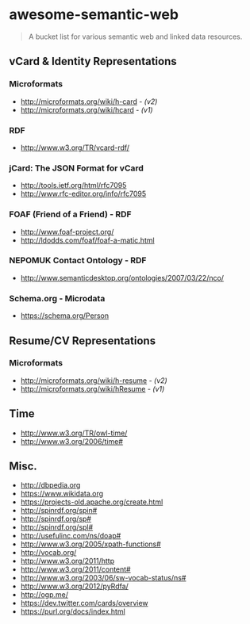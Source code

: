 # awesome-semantic-web
> A bucket list for various semantic web and linked data resources.

## vCard & Identity Representations

### Microformats
+ <http://microformats.org/wiki/h-card> - <i>(v2)</i>
+ <http://microformats.org/wiki/hcard> - <i>(v1)</i>

### RDF
+ <http://www.w3.org/TR/vcard-rdf/>

### jCard: The JSON Format for vCard
+ <http://tools.ietf.org/html/rfc7095>
+ <http://www.rfc-editor.org/info/rfc7095>

### FOAF (Friend of a Friend) - RDF
+ <http://www.foaf-project.org/>
+ <http://ldodds.com/foaf/foaf-a-matic.html>

### NEPOMUK Contact Ontology - RDF
+ <http://www.semanticdesktop.org/ontologies/2007/03/22/nco/>

### Schema.org - Microdata
+ <https://schema.org/Person>

## Resume/CV Representations

### Microformats
+ <http://microformats.org/wiki/h-resume> - <i>(v2)</i>
+ <http://microformats.org/wiki/hResume> - <i>(v1)</i>

## Time
+ <http://www.w3.org/TR/owl-time/>
+ <http://www.w3.org/2006/time#>

## Misc.

+ <http://dbpedia.org>
+ <https://www.wikidata.org>
+ <https://projects-old.apache.org/create.html>
+ <http://spinrdf.org/spin#>
+ <http://spinrdf.org/sp#>
+ <http://spinrdf.org/spl#>
+ <http://usefulinc.com/ns/doap#>
+ <http://www.w3.org/2005/xpath-functions#>
+ <http://vocab.org/>
+ <http://www.w3.org/2011/http>
+ <http://www.w3.org/2011/content#>
+ <http://www.w3.org/2003/06/sw-vocab-status/ns#>
+ <http://www.w3.org/2012/pyRdfa/>
+ <http://ogp.me/>
+ <https://dev.twitter.com/cards/overview>
+ <https://purl.org/docs/index.html>
